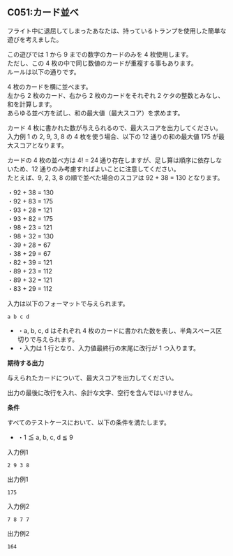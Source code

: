 C051:カード並べ
----------


フライト中に退屈してしまったあなたは、持っているトランプを使用した簡単な遊びを考えました。

この遊びでは 1 から 9 までの数字のカードのみを 4 枚使用します。  
ただし、この 4 枚の中で同じ数値のカードが重複する事もあります。  
ルールは以下の通りです。

4 枚のカードを横に並べます。  
左から 2 枚のカード、右から 2 枚のカードをそれぞれ 2 ケタの整数とみなし、和を計算します。  
あらゆる並べ方を試し、和の最大値（最大スコア）を求めます。

カード 4 枚に書かれた数が与えられるので、最大スコアを出力してください。  
入力例 1 の 2, 9, 3, 8 の 4 枚を使う場合、以下の 12 通りの和の最大値 175 が最大スコアとなります。  
  
カードの 4 枚の並べ方は 4! = 24 通り存在しますが、足し算は順序に依存しないため、12 通りのみ考慮すればよいことに注意してください。  
たとえば、9, 2, 3, 8 の順で並べた場合のスコアは 92 + 38 = 130 となります。

・92 + 38 = 130  
・92 + 83 = 175  
・93 + 28 = 121  
・93 + 82 = 175  
・98 + 23 = 121  
・98 + 32 = 130  
・39 + 28 = 67  
・38 + 29 = 67  
・82 + 39 = 121  
・89 + 23 = 112  
・89 + 32 = 121  
・83 + 29 = 112



入力は以下のフォーマットで与えられます。

    a b c d

*   ・a, b, c, d はそれぞれ 4 枚のカードに書かれた数を表し、半角スペース区切りで与えられます。
*   ・入力は 1 行となり、入力値最終行の末尾に改行が 1 つ入ります。

  

**期待する出力**

与えられたカードについて、最大スコアを出力してください。

出力の最後に改行を入れ、余計な文字、空行を含んではいけません。

**条件**

すべてのテストケースにおいて、以下の条件を満たします。

*   ・1 ≦ a, b, c, d ≦ 9

入力例1

    2 9 3 8
    

出力例1

    175
    

入力例2

    7 8 7 7
    

出力例2

    164